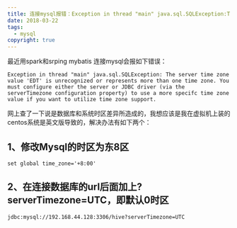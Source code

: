 ```yaml
---
title: 连接mysql报错：Exception in thread "main" java.sql.SQLException:The server time zone value 'EDT' is unrecognized or represents more than one time zone
date: 2018-03-22
tags:
  - mysql
copyright: true
---
```


最近用spark和srping mybatis 连接mysql会报如下错误：
```
Exception in thread "main" java.sql.SQLException: The server time zone value 'EDT' is unrecognized or represents more than one time zone. You must configure either the server or JDBC driver (via the serverTimezone configuration property) to use a more specifc time zone value if you want to utilize time zone support.
```
网上查了一下说是数据库和系统时区差异所造成的，我想应该是我在虚拟机上装的centos系统是英文版导致的，解决办法有如下两个：
## 1、修改Mysql的时区为东8区
```
set global time_zone='+8:00'
```
## 2、在连接数据库的url后面加上?serverTimezone=UTC，即默认0时区
```
jdbc:mysql://192.168.44.128:3306/hive?serverTimezone=UTC
```
